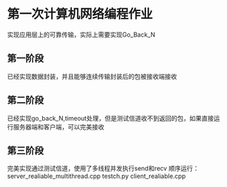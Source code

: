 # 第一次计算机网络编程作业
  实现应用层上的可靠传输，实际上需要实现Go_Back_N
## 第一阶段
  已经实现数据封装，并且能够连续传输封装后的包被接收端接收
## 第二阶段
  已经实现go_back_N,timeout处理，但是测试信道收不到返回的包，如果直接运行服务器端和客户端，可以完美接收
## 第三阶段
  完美实现通过测试信道，使用了多线程并发执行send和recv
顺序运行：server_realiable_multithread.cpp testch.py client_realiable.cpp
